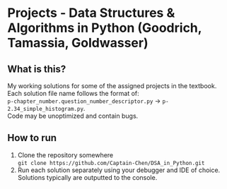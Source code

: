 # Projects - Data Structures & Algorithms in Python (Goodrich, Tamassia, Goldwasser)

## What is this?
My working solutions for some of the assigned projects in the textbook. Each solution file name follows the format of:  
`p-chapter_number.question_number_descriptor.py` -> `p-2.34_simple_histogram.py`.  
Code may be unoptimized and contain bugs.

## How to run
1. Clone the repository somewhere  
`git clone https://github.com/Captain-Chen/DSA_in_Python.git`
2. Run each solution separately using your debugger and IDE of choice. Solutions typically are outputted to the console.